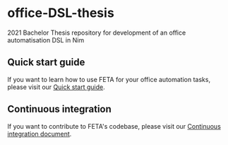 # office-DSL-thesis
2021 Bachelor Thesis repository for development of an office automatisation DSL in Nim

## Quick start guide
If you want to learn how to use FETA for your office automation tasks, please visit our [Quick start guide](https://github.com/FlorianRauls/office-DSL-thesis/wiki/Quick-Start-Guide).

## Continuous integration
If you want to contribute to FETA's codebase, please visit our [Continuous integration document](https://github.com/FlorianRauls/office-DSL-thesis/wiki/Continuous-Integration).
